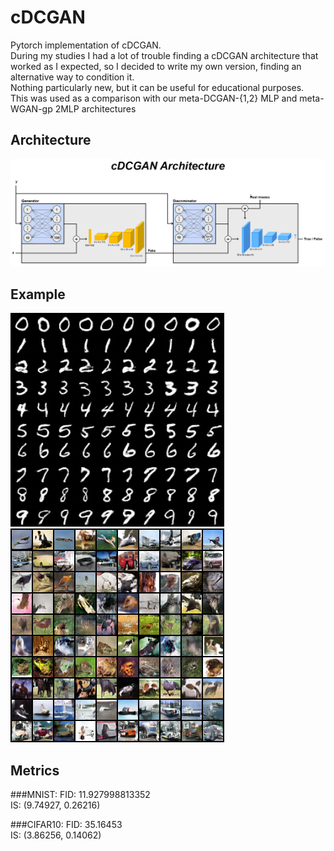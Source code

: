 # cDCGAN
Pytorch implementation of cDCGAN.<br>
During my studies I had a lot of trouble finding a cDCGAN architecture that worked as I expected, so I decided to write my own version, finding an alternative way to condition it.<br />
Nothing particularly new, but it can be useful for educational purposes.<br />
This was used as a comparison with our meta-DCGAN-{1,2} MLP and meta-WGAN-gp 2MLP architectures<br />
## Architecture
![](cDCGAN.png)
## Example
![](example2.png) ![](example.png)
## Metrics
###MNIST:
FID: 11.927998813352<br>
IS: (9.74927, 0.26216)

###CIFAR10:
FID: 35.16453<br>
IS: (3.86256, 0.14062)
